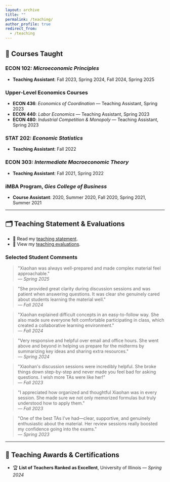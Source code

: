 ```yaml
---
layout: archive
title: ""
permalink: /teaching/
author_profile: true
redirect_from:
  - /teaching
---
```


<div class="notice--primary" markdown="1">
  
## 📘 Courses Taught

### ECON 102: *Microeconomic Principles*
- **Teaching Assistant**: Fall 2023, Spring 2024, Fall 2024, Spring 2025

### Upper-Level Economics Courses
- **ECON 436**: *Economics of Coordination* — Teaching Assistant, Spring 2023  
- **ECON 440**: *Labor Economics* — Teaching Assistant, Spring 2023  
- **ECON 480**: *Industrial Competition & Monopoly* — Teaching Assistant, Spring 2023

### STAT 202: *Economic Statistics*
- **Teaching Assistant**: Fall 2022

### ECON 303: *Intermediate Macroeconomic Theory*
- **Teaching Assistant**: Fall 2021, Spring 2022

### iMBA Program, *Gies College of Business*
- **Course Assistant**: 2020, Summer 2020, Fall 2020, Spring 2021, Summer 2021
  
</div>

---

<div class="notice--info" markdown="1">

## 🗂️ Teaching Statement & Evaluations

- 📄 Read my [teaching statement](https://uofi.box.com/s/uqyq3848to5p0tfzex58ciompa3958y4).  
- 📝 View my [teaching evaluations](https://uofi.box.com/s/8emt1rss2gibjikdh617jk2zwazc6xyk).

### Selected Student Comments

> "Xiaohan was always well-prepared and made complex material feel approachable."  
> — *Spring 2025*

> "She provided great clarity during discussion sessions and was patient when answering questions. It was clear she genuinely cared about students learning the material well."  
> — *Fall 2024*

> "Xiaohan explained difficult concepts in an easy-to-follow way. She also made sure everyone felt comfortable participating in class, which created a collaborative learning environment."  
> — *Fall 2024*

> "Very responsive and helpful over email and office hours. She went above and beyond in helping us prepare for the midterms by summarizing key ideas and sharing extra resources."  
> — *Spring 2024*

> "Xiaohan's discussion sessions were incredibly helpful. She broke things down step-by-step and never made you feel bad for asking questions. I wish more TAs were like her!"  
> — *Fall 2023*

> "I appreciated how organized and thoughtful Xiaohan was in every session. She made sure we not only memorized formulas but truly understood how to apply them."  
> — *Fall 2023*

> "One of the best TAs I’ve had—clear, supportive, and genuinely enthusiastic about the material. Her review sessions really boosted my confidence going into the exams."  
> — *Spring 2023*

</div>

---

<div class="notice--success" markdown="1">
  
## 🏅 Teaching Awards & Certifications

- 🏆 **List of Teachers Ranked as Excellent**, University of Illinois — *Spring 2024*

</div>
